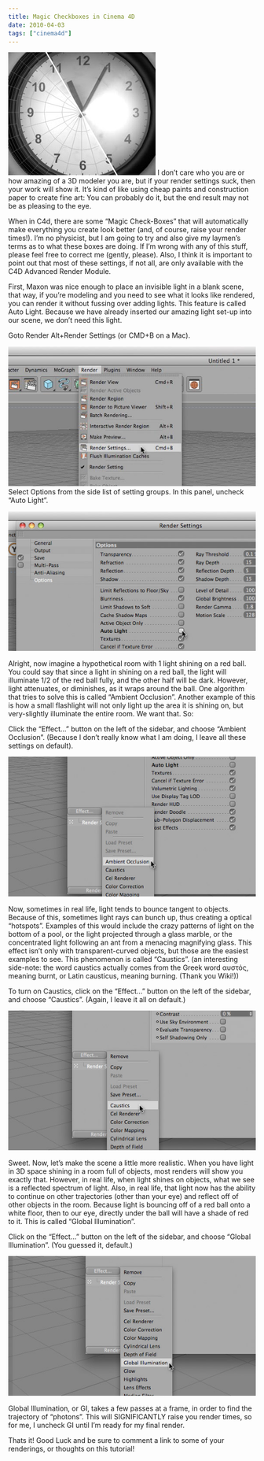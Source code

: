 ```yaml
---
title: Magic Checkboxes in Cinema 4D
date: 2010-04-03
tags: ["cinema4d"]
---
```


![](./magic-checkboxes-1.jpg)
I don’t care who you are or how amazing of a 3D modeler you are, but if your render settings suck, then your work will show it. It’s kind of like using cheap paints and construction paper to create fine art: You can probably do it, but the end result may not be as pleasing to the eye.

When in C4d, there are some “Magic Check-Boxes” that will automatically make everything you create look better (and, of course, raise your render times!). I’m no physicist, but I am going to try and also give my laymen’s terms as to what these boxes are doing. If I’m wrong with any of this stuff, please feel free to correct me (gently, please). Also, I think it is important to point out that most of these settings, if not all, are only available with the C4D Advanced Render Module.

First, Maxon was nice enough to place an invisible light in a blank scene, that way, if you’re modeling and you need to see what it looks like rendered, you can render it without fussing over adding lights. This feature is called Auto Light. Because we have already inserted our amazing light set-up into our scene, we don’t need this light.

Goto Render Alt+Render Settings (or CMD+B on a Mac).

![](./magic-checkboxes-2.jpg)
Select Options from the side list of setting groups. In this panel, uncheck “Auto Light”.

![](./magic-checkboxes-3.jpg)

Alright, now imagine a hypothetical room with 1 light shining on a red ball. You could say that since a light in shining on a red ball, the light will illuminate 1/2 of the red ball fully, and the other half will be dark. However, light attenuates, or diminishes, as it wraps around the ball. One algorithm that tries to solve this is called “Ambient Occlusion”. Another example of this is how a small flashlight will not only light up the area it is shining on, but very-slightly illuminate the entire room. We want that. So:

Click the “Effect…” button on the left of the sidebar, and choose “Ambient Occlusion”. (Because I don’t really know what I am doing, I leave all these settings on default).

![](./magic-checkboxes-4.jpg)

Now, sometimes in real life, light tends to bounce tangent to objects. Because of this, sometimes light rays can bunch up, thus creating a optical “hotspots”. Examples of this would include the crazy patterns of light on the bottom of a pool, or the light projected through a glass marble, or the concentrated light following an ant from a menacing magnifying glass. This effect isn’t only with transparent-curved objects, but those are the easiest examples to see. This phenomenon is called “Caustics”. (an interesting side-note: the word caustics actually comes from the Greek word αυστός, meaning burnt, or Latin causticus, meaning burning. (Thank you Wiki!))

To turn on Caustics, click on the “Effect…” button on the left of the sidebar, and choose “Caustics”. (Again, I leave it all on default.)

![](./magic-checkboxes-5.jpg)

Sweet. Now, let’s make the scene a little more realistic. When you have light in 3D space shining in a room full of objects, most renders will show you exactly that. However, in real life, when light shines on objects, what we see is a reflected spectrum of light. Also, in real life, that light now has the ability to continue on other trajectories (other than your eye) and reflect off of other objects in the room. Because light is bouncing off of a red ball onto a white floor, then to our eye, directly under the ball will have a shade of red to it. This is called “Global Illumination”.

Click on the “Effect…” button on the left of the sidebar, and choose “Global Illumination”. (You guessed it, default.)

![](./magic-checkboxes-6.jpg)

Global Illumination, or GI, takes a few passes at a frame, in order to find the trajectory of “photons”. This will SIGNIFICANTLY raise you render times, so for me, I uncheck GI until I’m ready for my final render.

Thats it! Good Luck and be sure to comment a link to some of your renderings, or thoughts on this tutorial!
